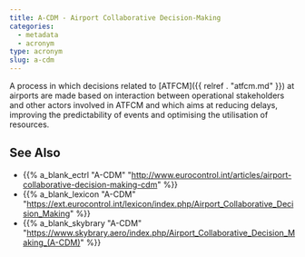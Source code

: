 ```yaml
---
title: A-CDM - Airport Collaborative Decision-Making
categories:
  - metadata
  - acronym
type: acronym
slug: a-cdm
---
```


A process in which decisions related to [ATFCM]({{ relref . "atfcm.md" }})
at airports are made based on interaction between operational stakeholders and
other actors involved in ATFCM and which aims at reducing delays, improving the
predictability of events and optimising the utilisation of resources.

## See Also

* {{% a_blank_ectrl "A-CDM" "http://www.eurocontrol.int/articles/airport-collaborative-decision-making-cdm" %}}
* {{% a_blank_lexicon "A-CDM" "https://ext.eurocontrol.int/lexicon/index.php/Airport_Collaborative_Decision_Making" %}}
* {{% a_blank_skybrary "A-CDM" "https://www.skybrary.aero/index.php/Airport_Collaborative_Decision_Making_(A-CDM)" %}}
